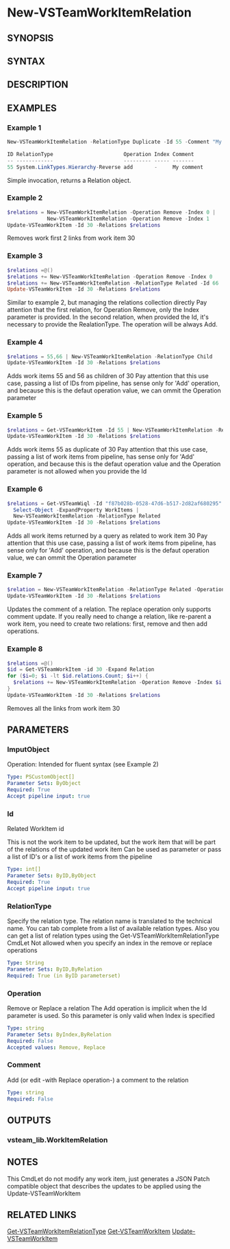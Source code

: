 <!-- #include "./common/header.md" -->

# New-VSTeamWorkItemRelation

## SYNOPSIS

<!-- #include "./synopsis/New-VSTeamWorkItemRelation.md" -->

## SYNTAX

## DESCRIPTION

<!-- #include "./synopsis/New-VSTeamWorkItemRelation.md" -->

## EXAMPLES

### Example 1

```powershell
New-VSTeamWorkItemRelation -RelationType Duplicate -Id 55 -Comment "My comment"

ID RelationType                       Operation Index Comment
-- ------------                       --------- ----- -------
55 System.LinkTypes.Hierarchy-Reverse add       -     My comment
```
Simple invocation, returns a Relation object.


### Example 2

```powershell
$relations = New-VSTeamWorkItemRelation -Operation Remove -Index 0 |
             New-VSTeamWorkItemRelation -Operation Remove -Index 1 
Update-VSTeamWorkItem -Id 30 -Relations $relations
```
Removes work first 2 links from work item 30

### Example 3

```powershell
$relations =@()
$relations += New-VSTeamWorkItemRelation -Operation Remove -Index 0
$relations += New-VSTeamWorkItemRelation -RelationType Related -Id 66
Update-VSTeamWorkItem -Id 30 -Relations $relations
```
Similar to example 2, but managing the relations collection directly
Pay attention that the first relation, for Operation Remove, only the Index parameter is provided.
In the second relation, when provided the Id, it's necessary to provide the RealationType. The operation will be always Add.

### Example 4

```powershell
$relations = 55,66 | New-VSTeamWorkItemRelation -RelationType Child
Update-VSTeamWorkItem -Id 30 -Relations $relations

```
Adds work items 55 and 56 as children of 30
Pay attention that this use case, passing a list of IDs from pipeline, has sense only for 'Add' operation, and because this is the defaut operation value, we can ommit the Operation parameter

### Example 5

```powershell
$relations = Get-VSTeamWorkItem -Id 55 | New-VSTeamWorkItemRelation -RelationType Duplicate -Comment "is it dupllicate?"
Update-VSTeamWorkItem -Id 30 -Relations $relations

```
Adds work items 55 as duplicate of 30
Pay attention that this use case, passing a list of work items from pipeline, has sense only for 'Add' operation, and because this is the defaut operation value and the Operation parameter is not allowed when you provide the Id

### Example 6

```powershell
$relations = Get-VSTeamWiql -Id "f87b028b-0528-47d6-b517-2d82af680295" | 
  Select-Object -ExpandProperty WorkItems |
  New-VSTeamWorkItemRelation -RelationType Related
Update-VSTeamWorkItem -Id 30 -Relations $relations
```
Adds all work items returned by a query as related to work item 30
Pay attention that this use case, passing a list of work items from pipeline, has sense only for 'Add' operation, and because this is the defaut operation value, we can ommit the Operation parameter

### Example 7
```powershell
$relation = New-VSTeamWorkItemRelation -RelationType Related -Operation Replace -Comment "updated comment"
Update-VSTeamWorkItem -Id 30 -Relations $relations
```
Updates the comment of a relation. The replace operation only supports comment update. 
If you really need to change a relation, like re-parent a work item, you need to create two relations: first, remove and then add operations.

### Example 8
```powershell
$relations =@()
$id = Get-VSTeamWorkItem -id 30 -Expand Relation
for ($i=0; $i -lt $id.relations.Count; $i++) { 
  $relations += New-VSTeamWorkItemRelation -Operation Remove -Index $i
}
Update-VSTeamWorkItem -Id 30 -Relations $relations
```
Removes all the links from work item 30

## PARAMETERS

### ImputObject

Operation: Intended for fluent syntax (see Example 2)

```yaml
Type: PSCustomObject[]
Parameter Sets: ByObject
Required: True
Accept pipeline input: true
```

### Id

Related WorkItem id

This is not the work item to be updated, but the work item that will be part of the relations of the updated work item
Can be used as parameter or pass a list of ID's or a list of work items from the pipeline

```yaml
Type: int[]
Parameter Sets: ByID,ByObject
Required: True
Accept pipeline input: true
```

### RelationType

Specify the relation type. The relation name is translated to the technical name.
You can tab complete from a list of available relation types. Also you can get a list of relation types using the Get-VSTeamWorkItemRelationType CmdLet
Not allowed when you specify an index in the remove or replace operations

```yaml
Type: String
Parameter Sets: ByID,ByRelation
Required: True (in ByID parameterset)
```

### Operation

Remove or Replace a relation
The Add operation is implicit when the Id parameter is used. So this parameter is only valid when Index is specified

```yaml
Type: string
Parameter Sets: ByIndex,ByRelation
Required: False
Accepted values: Remove, Replace
```

### Comment

Add (or edit -with Replace operation-) a comment to the relation

```yaml
Type: string
Required: False
```

## OUTPUTS

### vsteam_lib.WorkItemRelation

## NOTES

This CmdLet do not modify any work item, just generates a JSON Patch compatible object that describes the updates to be applied using the Update-VSTeamWorkItem

<!-- #include "./common/prerequisites.md" -->

## RELATED LINKS

[Get-VSTeamWorkItemRelationType](Get-VSTeamWorkItemRelationType.md)
[Get-VSTeamWorkItem](Get-VSTeamWorkItem.md)
[Update-VSTeamWorkItem](Update-VSTeamWorkItem.md)